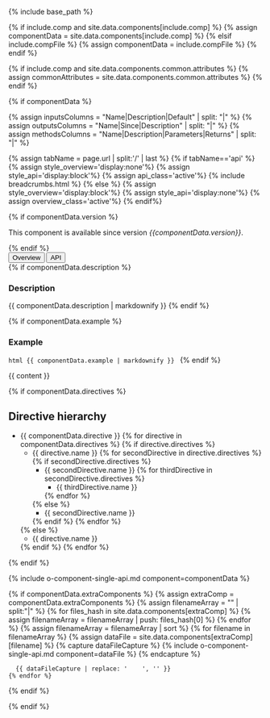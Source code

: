 {% include base_path %}

{% if include.comp and site.data.components[include.comp] %}
  {% assign componentData = site.data.components[include.comp] %}
{% elsif include.compFile %}
  {% assign componentData = include.compFile %}
{% endif %}

{% if include.comp and site.data.components.common.attributes %}
  {% assign commonAttributes = site.data.components.common.attributes %}
{% endif %}

{% if componentData %}

{% assign inputsColumns = "Name|Description|Default" | split: "|" %}
{% assign outputsColumns = "Name|Since|Description" | split: "|" %}
{% assign methodsColumns = "Name|Description|Parameters|Returns" | split: "|" %}

<script type="text/javascript">

  function openTab(evt, tabName) {
    var url="{{base_path}}{{page.url}}";
    url+='/../'+tabName;
    var loc_array = document.location.href.split('/');
    if (loc_array[loc_array.length - 1] !== tabName) {
      window.location.href=url;
    }

  }
</script>

{% assign tabName = page.url | split:'/' | last %}
{% if tabName=='api' %}
  {% assign style_overview='display:none'%}
  {% assign style_api='display:block'%}
  {% assign api_class='active'%}
  {% include breadcrumbs.html %}
{% else %}
  {% assign style_overview='display:block'%}
  {% assign style_api='display:none'%}
  {% assign overview_class='active'%}
{% endif%}

 {% if componentData.version %}
 <p> This component is available since version <i>{{componentData.version}}</i>.</p>
 {% endif %}

<!-- Tab links -->
<div class="o-tab">
  <button class="o-tablinks {{overview_class}}"  onclick="openTab(event, 'overview')">Overview</button>
  <button class="o-tablinks {{api_class}}" onclick="openTab(event, 'api')">API</button>
</div>

<!-- OVERVIEW -->
<div id="overview" class="o-tabcontent" style="{{style_overview}}">
  {% if componentData.description %}
    <h3>Description</h3>
    {{ componentData.description | markdownify }}
  {% endif %}


  {% if componentData.example %}
    <h3 class="grey-color">Example</h3>
    ```html
      {{ componentData.example | markdownify }}
    ```
  {% endif %}

  {{ content }}
</div>

<!-- API -->
<div id="api" class="o-tabcontent" style="{{style_api}}">

  {% if componentData.directives %}
    <h2>Directive hierarchy</h2>
    <div class="multicolumnright jstreeloader">
      <ul>
        <li data-jstree='{"opened":true, "icon":"{{ base_path }}/assets/jstree/html.png"}'>
          {{ componentData.directive }}
          {% for directive in componentData.directives %}
            {% if directive.directives %}
              <ul>
                <li data-jstree='{"opened":true, "icon":"{{ base_path }}/assets/jstree/html.png"}'>{{ directive.name }}
                  {% for secondDirective in directive.directives %}
                    {% if secondDirective.directives %}
                      <ul>
                        <li data-jstree='{"opened":true, "icon":"{{ base_path }}/assets/jstree/html.png"}'>{{ secondDirective.name }}
                          {% for thirdDirective in secondDirective.directives %}
                            <ul>
                              <li data-jstree='{"icon":"{{ base_path }}/assets/jstree/html.png"}'>{{ thirdDirective.name }}</li>
                            </ul>
                          {% endfor %}
                        </li>
                      </ul>
                    {% else %}
                      <ul>
                        <li data-jstree='{"icon":"{{ base_path }}/assets/jstree/html.png"}'>{{ secondDirective.name }}</li>
                      </ul>
                    {% endif %}
                  {% endfor %}
                </li>
              </ul>
            {% else %}
              <ul>
                <li data-jstree='{"icon":"{{ base_path }}/assets/jstree/html.png"}'>{{ directive.name }}</li>
              </ul>
            {% endif %}
          {% endfor %}
        </li>
      </ul>
    </div>
  {% endif %}


  {% include o-component-single-api.md component=componentData %}

  {% if componentData.extraComponents %}
  {% assign extraComp = componentData.extraComponents %}
    {% assign filenameArray = "" | split:"|"  %}
    {% for files_hash in site.data.components[extraComp] %}
      {% assign filenameArray = filenameArray | push: files_hash[0] %}
    {% endfor %}
    {% assign filenameArray = filenameArray | sort %}
    {% for filename in filenameArray %}
      {% assign dataFile = site.data.components[extraComp][filename] %}
      {% capture dataFileCapture %}
        {% include o-component-single-api.md component=dataFile %}
      {% endcapture %}

      {{ dataFileCapture | replace: '    ', '' }}
    {% endfor %}
  {% endif %}

</div>
{% endif %}
